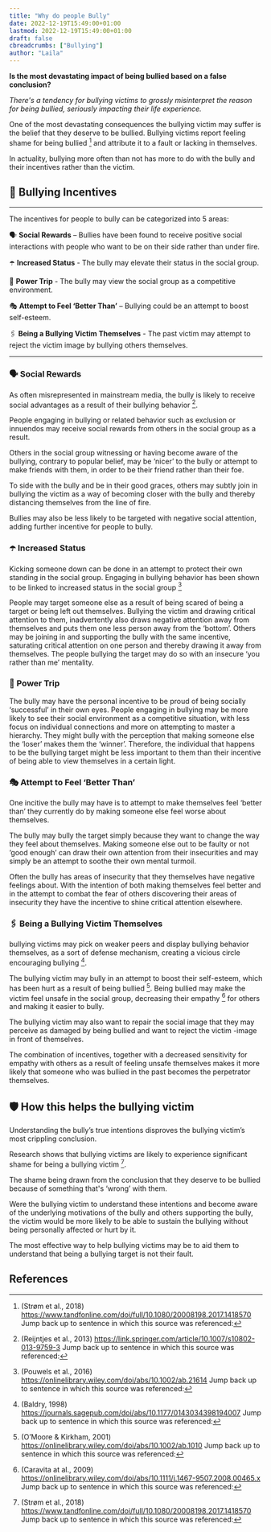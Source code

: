 ```yaml
---
title: "Why do people Bully"
date: 2022-12-19T15:49:00+01:00
lastmod: 2022-12-19T15:49:00+01:00
draft: false
cbreadcrumbs: ["Bullying"]
author: "Laila"
---
```


**Is the most devastating impact of being bullied based on a false conclusion?**

*There's a tendency for bullying victims to grossly misinterpret the reason for being bullied, seriously impacting their life experience.*


One of the most devastating consequences the bullying victim may suffer is the belief that they deserve to be bullied. Bullying victims report feeling shame for being bullied [^6] and attribute it to a fault or lacking in themselves.

In actuality, bullying more often than not has more to do with the bully and their incentives rather than the victim.

## :triangular_flag_on_post: Bullying Incentives
---

The incentives for people to bully can be categorized into 5 areas:

:speaking_head: **Social Rewards** – Bullies have been found to receive positive social interactions with people who want to be on their side rather than under fire.


:open_umbrella: **Increased Status** - The bully may elevate their status in the social group.


:volcano: **Power Trip** - The bully may view the social group as a competitive environment.


:performing_arts: **Attempt to Feel ‘Better Than’** – Bullying could be an attempt to boost self-esteem.


:paperclips: **Being a Bullying Victim Themselves** - The past victim may attempt to reject the victim image by bullying others themselves.


---


### :speaking_head: Social Rewards
As often misrepresented in mainstream media, the bully is likely to receive social advantages as a result of their bullying behavior [^1].

People engaging in bullying or related behavior such as exclusion or innuendos may receive social rewards from others in the social group as a result. 

Others in the social group witnessing or having become aware of the bullying, contrary to popular belief, may be ‘nicer’ to the bully or attempt to make friends with them, in order to be their friend rather than their foe. 

To side with the bully and be in their good graces, others may subtly join in bullying the victim as a way of becoming closer with the bully and thereby distancing themselves from the line of fire.

Bullies may also be less likely to be targeted with negative social attention, adding further incentive for people to bully.

### :open_umbrella: Increased Status

Kicking someone down can be done in an attempt to protect their own standing in the social group. 
Engaging in bullying behavior has been shown to be linked to increased status in the social group [^2]

People may target someone else as a result of being scared of being a target or being left out themselves. Bullying the victim and drawing critical attention to them, inadvertently also draws negative attention away from themselves and puts them one less person away from the ‘bottom’. 
Others may be joining in and supporting the bully with the same incentive, saturating critical attention on one person and thereby drawing it away from themselves. The people bullying the target may do so with an insecure ‘you rather than me’ mentality.

### :volcano: Power Trip
The bully may have the personal incentive to be proud of being socially ‘successful’ in their own eyes. 
People engaging in bullying may be more likely to see their social environment as a competitive situation, with less focus on individual connections and more on attempting to master a hierarchy. 
They might bully with the perception that making someone else the ‘loser’ makes them the ‘winner’. Therefore, the individual that happens to be the bullying target might be less important to them than their incentive of being able to view themselves in a certain light. 


### :performing_arts: Attempt to Feel ‘Better Than’

One incitive the bully may have is to attempt to make themselves feel ‘better than’ they currently do by making someone else feel worse about themselves. 

The bully may bully the target simply because they want to change the way they feel about themselves. Making someone else out to be faulty or not ‘good enough’ can draw their own attention from their insecurities and may simply be an attempt to soothe their own mental turmoil. 

Often the bully has areas of insecurity that they themselves have negative feelings about. With the intention of both making themselves feel better and in the attempt to combat the fear of others discovering their areas of insecurity they have the incentive to shine critical attention elsewhere.


### :paperclips: Being a Bullying Victim Themselves

bullying victims may pick on weaker peers and display bullying behavior themselves, as a sort of defense mechanism, creating a vicious circle encouraging bullying [^3]. 

 The bullying victim may bully in an attempt to boost their self-esteem, which has been hurt as a result of being bullied [^4]. 
Being bullied may make the victim feel unsafe in the social group, decreasing their empathy [^5] for others and making it easier to bully.

The bullying victim may also want to repair the social image that they may perceive as damaged by being bullied and want to reject the victim -image in front of themselves.

The combination of incentives, together with a decreased sensitivity for empathy with others as a result of feeling unsafe themselves makes it more likely that someone who was bullied in the past becomes the perpetrator themselves.

##  :shield: How this helps the bullying victim

Understanding the bully’s true intentions disproves the bullying victim’s most crippling conclusion.

Research shows that bullying victims are likely to experience significant shame for being a bullying victim [^6].

The shame being drawn from the conclusion that they deserve to be bullied because of something that's ‘wrong’ with them.

Were the bullying victim to understand these intentions and become aware of the underlying motivations of the bully and others supporting the bully, the victim would be more likely to be able to sustain the bullying without being personally affected or hurt by it.

The most effective way to help bullying victims may be to aid them to understand that being a bullying target is not their fault.


References
---
[^1]: (Reijntjes et al., 2013) https://link.springer.com/article/10.1007/s10802-013-9759-3    Jump back up to sentence in which this source was referenced:

[^2]: (Pouwels et al., 2016) https://onlinelibrary.wiley.com/doi/abs/10.1002/ab.21614   Jump back up to sentence in which this source was referenced:

[^3]: (Baldry, 1998) https://journals.sagepub.com/doi/abs/10.1177/0143034398194007   Jump back up to sentence in which this source was referenced:

[^4]: (O’Moore & Kirkham, 2001) https://onlinelibrary.wiley.com/doi/abs/10.1002/ab.1010   Jump back up to sentence in which this source was referenced:

[^5]: (Caravita at al., 2009) https://onlinelibrary.wiley.com/doi/abs/10.1111/j.1467-9507.2008.00465.x   Jump back up to sentence in which this source was referenced:


[^6]: (Strøm et al., 2018) https://www.tandfonline.com/doi/full/10.1080/20008198.2017.1418570    Jump back up to sentence in which this source was referenced:

[^19]:    Jump back up to sentence in which this source was referenced:

